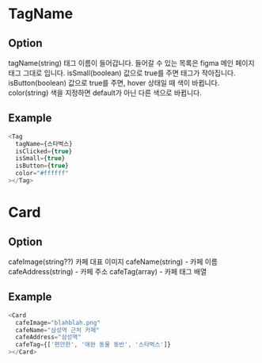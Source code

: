 # TagName

## Option

tagName(string) 태그 이름이 들어갑니다. 들어갈 수 있는 목록은 figma 메인 페이지 태그 그대로 입니다.
isSmall(boolean) 값으로 true를 주면 태그가 작아집니다.
isButton(boolean) 값으로 true를 주면, hover 상태일 때 색이 바뀝니다.
color(string) 색을 지정하면 default가 아닌 다른 색으로 바뀝니다.

## Example

```js
<Tag
  tagName={스타벅스}
  isClicked={true}
  isSmall={true}
  isButton={true}
  color="#ffffff"
></Tag>
```

# Card

## Option

cafeImage(string??) 카페 대표 이미지
cafeName(string) - 카페 이름
cafeAddress(string) - 카페 주소
cafeTag(array) - 카페 태그 배열

## Example

```js
<Card
  cafeImage="blahblah.png"
  cafeName="삼성역 근처 카페"
  cafeAddress="삼성역"
  cafeTag={['편안한', '애완 동물 동반', '스타벅스']}
></Card>
```
